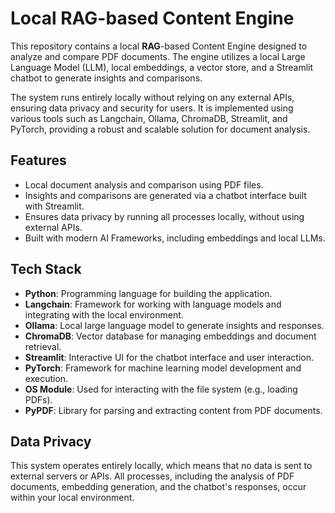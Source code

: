 # Local RAG-based Content Engine 
This repository contains a local **RAG**-based Content Engine designed to analyze and compare PDF documents. The engine utilizes a local Large Language Model (LLM), local embeddings, a vector store, and a Streamlit chatbot to generate insights and comparisons.

The system runs entirely locally without relying on any external APIs, ensuring data privacy and security for users. It is implemented using various tools such as Langchain, Ollama, ChromaDB, Streamlit, and PyTorch, providing a robust and scalable solution for document analysis.

## Features
- Local document analysis and comparison using PDF files.
- Insights and comparisons are generated via a chatbot interface built with Streamlit.
- Ensures data privacy by running all processes locally, without using external APIs.
- Built with modern AI Frameworks, including embeddings and local LLMs.

## Tech Stack
- **Python**: Programming language for building the application.
- **Langchain**: Framework for working with language models and integrating with the local environment.
- **Ollama**: Local large language model to generate insights and responses.
- **ChromaDB**: Vector database for managing embeddings and document retrieval.
- **Streamlit**: Interactive UI for the chatbot interface and user interaction.
- **PyTorch**: Framework for machine learning model development and execution.
- **OS Module**: Used for interacting with the file system (e.g., loading PDFs).
- **PyPDF**: Library for parsing and extracting content from PDF documents.

## Data Privacy
This system operates entirely locally, which means that no data is sent to external servers or APIs. All processes, including the analysis of PDF documents, embedding generation, and the chatbot's responses, occur within your local environment.

